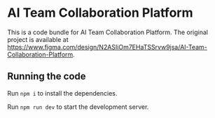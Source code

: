 
  # AI Team Collaboration Platform

  This is a code bundle for AI Team Collaboration Platform. The original project is available at https://www.figma.com/design/N2ASIiOm7EHaTSSrvw9jsa/AI-Team-Collaboration-Platform.

  ## Running the code

  Run `npm i` to install the dependencies.

  Run `npm run dev` to start the development server.
  